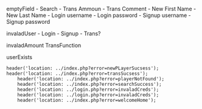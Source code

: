 
emptyField
    - Search
    - Trans Ammoun
    - Trans Comment
    - New First Name
    - New Last Name
    - Login username
    - Login password 
    - Signup username 
    - Signup password 

invaladUser
    - Login
    - Signup
    - Trans? 

invaladAmount
    TransFunction 

userExists




    header('location: ../index.php?error=newPLayerSucsess');
    header('location: ../index.php?error=transSucsess');
        header('location: ../index.php?error=playerNotFound');
        header('location: ../index.php?error=searchSuccess');
        header('location: ../login.php?error=invaladCreds');
        header('location: ../login.php?error=invaladCreds');
        header('location: ../index.php?error=welcomeHome');
